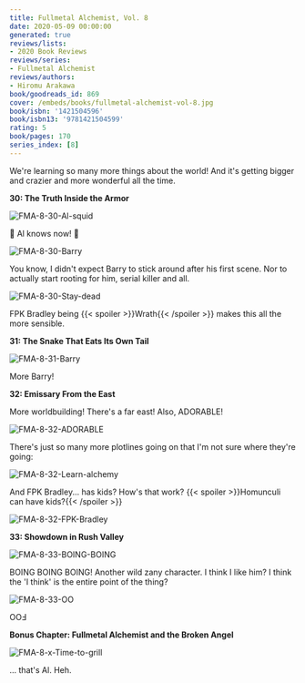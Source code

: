 ```yaml
---
title: Fullmetal Alchemist, Vol. 8
date: 2020-05-09 00:00:00
generated: true
reviews/lists:
- 2020 Book Reviews
reviews/series:
- Fullmetal Alchemist
reviews/authors:
- Hiromu Arakawa
book/goodreads_id: 869
cover: /embeds/books/fullmetal-alchemist-vol-8.jpg
book/isbn: '1421504596'
book/isbn13: '9781421504599'
rating: 5
book/pages: 170
series_index: [8]
---
```

We're learning so many more things about the world! And it's getting bigger and crazier and more wonderful all the time.  

**30: The Truth Inside the Armor**  

<!--more-->

![FMA-8-30-Al-squid](/embeds/books/attachments/fma-8-30-al-squid.png)  

🦑 Al knows now! 🦑

![FMA-8-30-Barry](/embeds/books/attachments/fma-8-30-barry.png)  

You know, I didn't expect Barry to stick around after his first scene. Nor to actually start rooting for him, serial killer and all.  

![FMA-8-30-Stay-dead](/embeds/books/attachments/fma-8-30-stay-dead.png)  

FPK Bradley being  {{< spoiler >}}Wrath{{< /spoiler >}}  makes this all the more sensible.  

**31: The Snake That Eats Its Own Tail**  

![FMA-8-31-Barry](/embeds/books/attachments/fma-8-31-barry.png)  

More Barry!  

**32: Emissary From the East**  

More worldbuilding! There's a far east! Also, ADORABLE!  

![FMA-8-32-ADORABLE](/embeds/books/attachments/fma-8-32-adorable.png)  

There's just so many more plotlines going on that I'm not sure where they're going:  

![FMA-8-32-Learn-alchemy](/embeds/books/attachments/fma-8-32-learn-alchemy.png)  

And FPK Bradley... has kids? How's that work?  {{< spoiler >}}Homunculi can have kids?{{< /spoiler >}}  

![FMA-8-32-FPK-Bradley](/embeds/books/attachments/fma-8-32-fpk-bradley.png)  

**33: Showdown in Rush Valley**  

![FMA-8-33-BOING-BOING](/embeds/books/attachments/fma-8-33-boing-boing.png)  

BOING BOING BOING! Another wild zany character. I think I like him? I think the 'I think' is the entire point of the thing?  

![FMA-8-33-OO](/embeds/books/attachments/fma-8-33-oo.png)  

OOℲ  

**Bonus Chapter: Fullmetal Alchemist and the Broken Angel**  

![FMA-8-x-Time-to-grill](/embeds/books/attachments/fma-8-x-time-to-grill.png)  

... that's Al. Heh.
